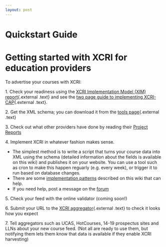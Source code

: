 ```yaml
---
layout: post
---
```


Quickstart Guide 
================


Getting started with XCRI for education providers
================================================================================================================================================================================================================================================================

To advertise your courses with XCRI:

1\. Check your readiness using the [XCRI Implementation Model (XIM)
report](http://www.jisc.ac.uk/media/documents/programmes/elearningcapital/ximfinalreport.pdf "http://www.jisc.ac.uk/media/documents/programmes/elearningcapital/ximfinalreport.pdf"){.external
.text} and see the [two page guide to implementing
XCRI-CAP](http://www.alanpaull.co.uk/xim/docs/xcritwopageguide.pdf "http://www.alanpaull.co.uk/xim/docs/xcritwopageguide.pdf"){.external
.text}.

2\. Get the XML schema; you can download it from the [tools
page](http://www.xcri.org/Tools.html "http://www.xcri.org/Tools.html"){.external
.text}

3\. Check out what other providers have done by reading their [Project
Reports](Project_Reports.html "Project Reports")

4\. Implement XCRI in whatever fashion makes sense.

-   The simplest method is to write a script that turns your course data
    into XML using the schema (detailed information about the fields is
    available on this wiki) and publishes it on your website. You can
    use a tool such as cron to make this happen reguarly (e.g. every
    week), or trigger it to run based on database changes.
-   There are some [implementation
    patterns](Category%253AImplementation_patterns.html "Category:Implementation patterns")
    described on this wiki that can help.
-   If you need help, post a message on the
    [forum](http://www.xcri.org/forum "http://www.xcri.org/forum")

5\. Check your feed with the online validator (coming soon!)

6\. Submit your URL to the [XCRI
aggregator](http://www.xcri.org/aggregator "http://www.xcri.org/aggregator"){.external
.text} to check it looks how you expect

7\. Tell aggregators such as UCAS, HotCourses, 14-19 prospectus sites and
LLNs about your new course feed. (Not all are ready to use them, but
notifying them lets them know that data is available if they enable XCRI
harvesting)